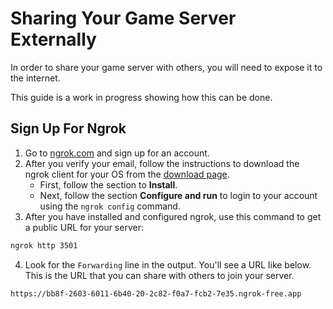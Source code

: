 # Sharing Your Game Server Externally

In order to share your game server with others, you will need to expose it to the internet.

This guide is a work in progress showing how this can be done.

## Sign Up For Ngrok

1. Go to [ngrok.com](https://ngrok.com/) and sign up for an account.
2. After you verify your email, follow the instructions to download the ngrok client for your OS from the [download page](https://download.ngrok.com/).
   - First, follow the section to **Install**.
   - Next, follow the section **Configure and run** to login to your account using the `ngrok config` command.
3. After you have installed and configured ngrok, use this command to get a public URL for your server:
```bash
ngrok http 3501
```
4. Look for the `Forwarding` line in the output. You'll see a URL like below. This is the URL that you can share with others to join your server.
```
https://bb8f-2603-6011-6b40-20-2c82-f0a7-fcb2-7e35.ngrok-free.app
```
